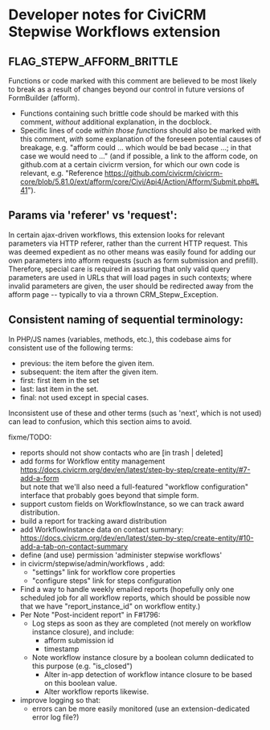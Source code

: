 # Developer notes for CiviCRM Stepwise Workflows extension

## FLAG_STEPW_AFFORM_BRITTLE

Functions or code marked with this comment are believed to be most likely to
break as a result of changes beyond our control in future versions of FormBuilder
(afform).

- Functions containing such brittle code should be marked with this comment, _without_
  additional explanation, in the docblock.
- Specific lines of code _within those functions_ should also be marked with this
  comment, _with_ some explanation of the foreseen potential causes of breakage,
  e.g. "afform could ... which would be bad becase ...; in that case we would 
  need to ..." (and if possible, a link to the afform code, on github.com at a
  certain civicrm version, for which our own code is relevant, e.g. "Reference 
  https://github.com/civicrm/civicrm-core/blob/5.81.0/ext/afform/core/Civi/Api4/Action/Afform/Submit.php#L41").

## Params via 'referer' vs 'request':

In certain ajax-driven workflows, this extension looks for relevant parameters
via HTTP referer, rather than the current HTTP request. This was deemed expedient
as no other means was easily found for adding our own parameters into afform requests
(such as form submission and prefill). Therefore, special care is required in
assuring that only valid query parameters are used in URLs that will load pages
in such contexts; where invalid parameters are given, the user should be redirected
away from the afform page -- typically to via a thrown CRM_Stepw_Exception.

## Consistent naming of sequential terminology:
In PHP/JS names (variables, methods, etc.), this codebase aims for consistent use 
of the following terms:

- previous: the item before the given item.
- subsequent: the item after the given item.
- first: first item in the set
- last: last item in the set.
- final: not used except in special cases.

Inconsistent use of these and other terms (such as 'next', which is not used)
can lead to confusion, which this section aims to avoid.


fixme/TODO:
- reports should not show contacts who are [in trash | deleted]
- add forms for Workflow entity management https://docs.civicrm.org/dev/en/latest/step-by-step/create-entity/#7-add-a-form  
  but note that we'll also need a full-featured "workflow configuration" interface
  that probably goes beyond that simple form.
- support custom fields on WorkflowInstance, so we can track award distribution.
- build a report for tracking award distribution
- add WorkflowInstance data on contact summary: https://docs.civicrm.org/dev/en/latest/step-by-step/create-entity/#10-add-a-tab-on-contact-summary
- define (and use) permission 'administer stepwise workflows'
- in civicrm/stepwise/admin/workflows , add:
  - "settings" link for workflow core properties
  - "configure steps" link for steps configuration
- Find a way to handle weekly emailed reports (hopefully only one scheduled job for all workflow reports,
  which should be possible now that we have "report_instance_id" on workflow entity.)
- Per Note "Post-incident report" in F#1796:
  - Log steps as soon as they are completed (not merely on workflow instance closure), and include:
    - afform submission id
    - timestamp
  - Note workflow instance closure by a boolean column dediicated to this purpose (e.g. "is_closed")
    - Alter in-app detection of workflow intance closure to be based on this boolean value.
    - Alter workflow reports likewise.
- improve logging so that:
  - errors can be more easily monitored (use an extension-dedicated error log file?)
